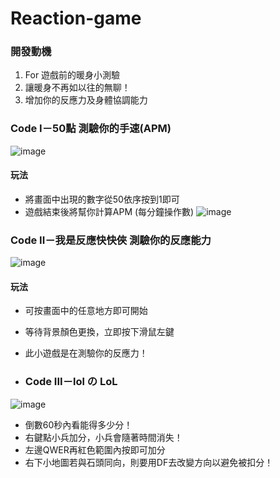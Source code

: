 # Reaction-game

### 開發動機
1. For 遊戲前的暖身小測驗
2. 讓暖身不再如以往的無聊！
3. 增加你的反應力及身體協調能力

### Code I－50點 測驗你的手速(APM)
![image](https://github.com/user-attachments/assets/a578e267-ac5f-484d-bedd-4b3525aba1d0)

#### 玩法
* 將畫面中出現的數字從50依序按到1即可
* 遊戲結束後將幫你計算APM (每分鐘操作數)
![image](https://github.com/user-attachments/assets/7a71a0ab-2fe3-48e2-9f3d-6314e4ace6dd)

### Code II－我是反應快快俠 測驗你的反應能力
![image](https://github.com/user-attachments/assets/f5c6b328-ecfd-40be-b43d-438dac15a066)

#### 玩法
* 可按畫面中的任意地方即可開始
* 等待背景顏色更換，立即按下滑鼠左鍵
* 此小遊戲是在測驗你的反應力！

* ### Code III－lol の LoL
![image](https://github.com/user-attachments/assets/8ae38293-5db6-4511-be7f-c3e8d10094cb)

- 倒數60秒內看能得多少分！
- 右鍵點小兵加分，小兵會隨著時間消失！
- 左邊QWER再紅色範圍內按即可加分
- 右下小地圖若與石頭同向，則要用DF去改變方向以避免被扣分！




